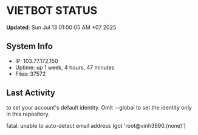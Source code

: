 # VIETBOT STATUS
**Updated**: Sun Jul 13 01:00:05 AM +07 2025

## System Info
- IP: 103.77.172.150
- Uptime: up 1 week, 4 hours, 47 minutes
- Files: 37572

## Last Activity

to set your account's default identity.
Omit --global to set the identity only in this repository.

fatal: unable to auto-detect email address (got 'root@vinh3690.(none)')
